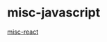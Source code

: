 # misc-javascript
 
[misc-react](https://github.com/hskwakr/misc-react "GitHub - hskwakr/misc-react")

